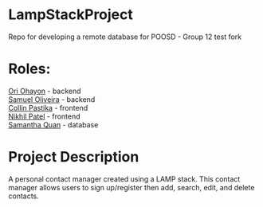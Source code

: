 # LampStackProject
Repo for developing a remote database for POOSD  - Group 12 test fork

# Roles:
[Ori Ohayon](https://github.com/oriohayon15) - backend  
[Samuel Oliveira](https://github.com/soliveira3) - backend  
[Collin Pastika](https://github.com/cjpastika) -  frontend  
[Nikhil Patel](https://github.com/ItsNickel) - frontend  
[Samantha Quan](https://github.com/samanthaquan) - database

# Project Description
A personal contact manager created using a LAMP stack. This contact manager allows users to sign up/register then add, search, edit, and delete contacts.
